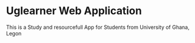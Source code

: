 # Uglearner Web Application

This is a Study and resourcefull App for Students from University of Ghana, Legon
